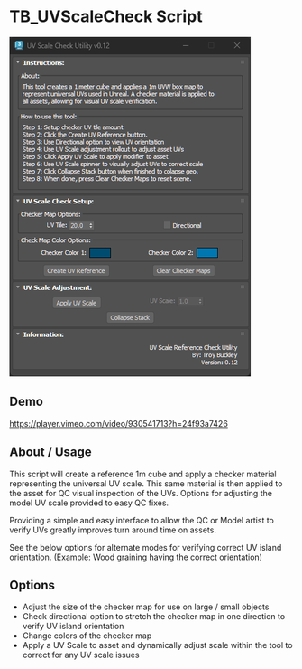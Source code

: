 # TB_UVScaleCheck Script
![](../../images/Tools/Tool_UVScaleCheck.png)


## Demo
https://player.vimeo.com/video/930541713?h=24f93a7426


## About / Usage
This script will create a reference 1m cube and apply a checker material representing the universal UV scale. This same material is then applied to the asset for QC visual inspection of the UVs. Options for adjusting the model UV scale provided to easy QC fixes.

Providing a simple and easy interface to allow the QC or Model artist to verify UVs greatly improves turn around time on assets.

See the below options for alternate modes for verifying correct UV island orientation. (Example: Wood graining having the correct orientation)


## Options
* Adjust the size of the checker map for use on large / small objects
* Check directional option to stretch the checker map in one direction to verify UV island orientation
* Change colors of the checker map
* Apply a UV Scale to asset and dynamically adjust scale within the tool to correct for any UV scale issues